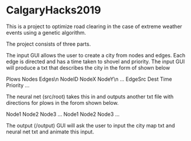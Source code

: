 # CalgaryHacks2019
This is a project to optimize road clearing in the case of extreme weather events using a genetic algorithm.

The project consists of three parts.

The input GUI allows the user to create a city from nodes and edges. Each edge is directed and has a time taken to shovel and priority. The input GUI will produce a txt that describes the city in the form of shown below

Plows Nodes Edges\n
NodeID NodeX NodeY\n
...
EdgeSrc	Dest Time Priority
...

The neural net (src/root) takes this in and outputs another txt file with directions for plows in the forom shown below.

Node1 Node2 Node3 ...
Node1 Node2 Node3 ...

The output (/output) GUI will ask the user to input the city map txt and neural net txt and animate this input.
